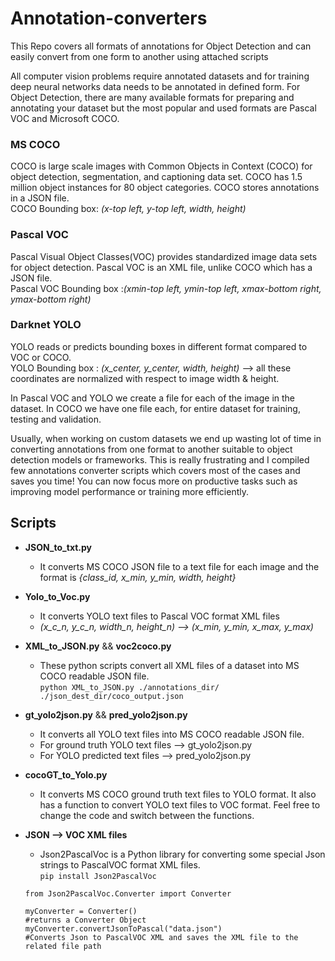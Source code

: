 # Annotation-converters
This Repo covers all formats of annotations for Object Detection and can easily convert from one form to another using attached scripts 

All computer vision problems require annotated datasets and for training deep neural networks data needs to be annotated in defined form. For Object Detection, there are many available formats for preparing and annotating your dataset but the most popular and used formats are Pascal VOC and Microsoft COCO.

### MS COCO ###
COCO is large scale images with Common Objects in Context (COCO) for object detection, segmentation, and captioning data set. COCO has 1.5 million object instances for 80 object categories. COCO stores annotations in a JSON file.\
COCO Bounding box: _(x-top left, y-top left, width, height)_

### Pascal VOC ###
Pascal Visual Object Classes(VOC) provides standardized image data sets for object detection. Pascal VOC is an XML file, unlike COCO which has a JSON file.\
Pascal VOC Bounding box :_(xmin-top left, ymin-top left, xmax-bottom right, ymax-bottom right)_

### Darknet YOLO ###
YOLO reads or predicts bounding boxes in different format compared to VOC or COCO.\
YOLO Bounding box : _(x_center, y_center, width, height)_ --> all these coordinates are normalized with respect to image width & height.

In Pascal VOC and YOLO we create a file for each of the image in the dataset. In COCO we have one file each, for entire dataset for training, testing and validation.

Usually, when working on custom datasets we end up wasting lot of time in converting annotations from one format to another suitable to object detection models or frameworks. This is really frustrating and I compiled few annotations converter scripts which covers most of the cases and saves you time! You can now focus more on productive tasks such as improving model performance or training more efficiently.

## Scripts ##

* **JSON_to_txt.py**
  * It converts MS COCO JSON file to a text file for each image and the format is _{class_id, x_min, y_min, width, height}_


* **Yolo_to_Voc.py**
   * It converts YOLO text files to Pascal VOC format XML files
   * _(x_c_n, y_c_n, width_n, height_n) --> (x_min, y_min, x_max, y_max)_

* **XML_to_JSON.py** &&  **voc2coco.py**
  * These python scripts convert all XML files of a dataset into MS COCO readable JSON file.\
    `python XML_to_JSON.py ./annotations_dir/  ./json_dest_dir/coco_output.json`

* **gt_yolo2json.py**  && **pred_yolo2json.py**
  * It converts all YOLO text files into MS COCO readable JSON file.
  * For ground truth YOLO text files --> gt_yolo2json.py
  * For YOLO predicted text files --> pred_yolo2json.py

* **cocoGT_to_Yolo.py**
  * It converts MS COCO ground truth text files to YOLO format. It also has a function to convert YOLO text files to VOC format. Feel free to change the code and switch between the functions.
  
* **JSON --> VOC XML files**
  * Json2PascalVoc is a Python library for converting some special Json strings to PascalVOC format XML files.\
   `pip install Json2PascalVoc`
   ```
   from Json2PascalVoc.Converter import Converter
      
   myConverter = Converter()
   #returns a Converter Object
   myConverter.convertJsonToPascal("data.json")
   #Converts Json to PascalVOC XML and saves the XML file to the related file path
   ```
   
   
